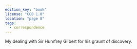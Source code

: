 ```yaml
---
edition_key: "book"
license: "CC0 1.0"
location: "page 8"
tags:
  - correspondence
---
```

My
dealing with Sir Humfrey Gilbert for his graunt of discovery.
